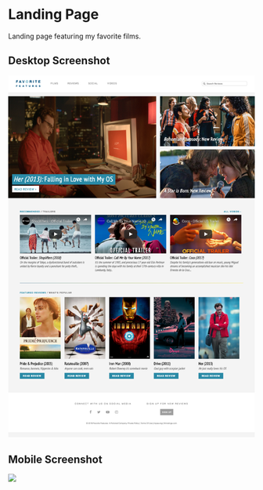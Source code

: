 # Landing Page
Landing page featuring my favorite films.

## Desktop Screenshot
![](/assets/landing-page-desktop.png)

## Mobile Screenshot
![](/assets/landing-page-mobile.png)
